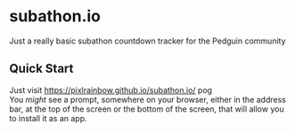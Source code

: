 # subathon.io
Just a really basic subathon countdown tracker for the Pedguin community
## Quick Start
Just visit https://pixlrainbow.github.io/subathon.io/ pog  
You *might* see a prompt, somewhere on your browser, either in the address bar, at the top of the screen or the bottom of the screen, that will allow you to install it as an app.
